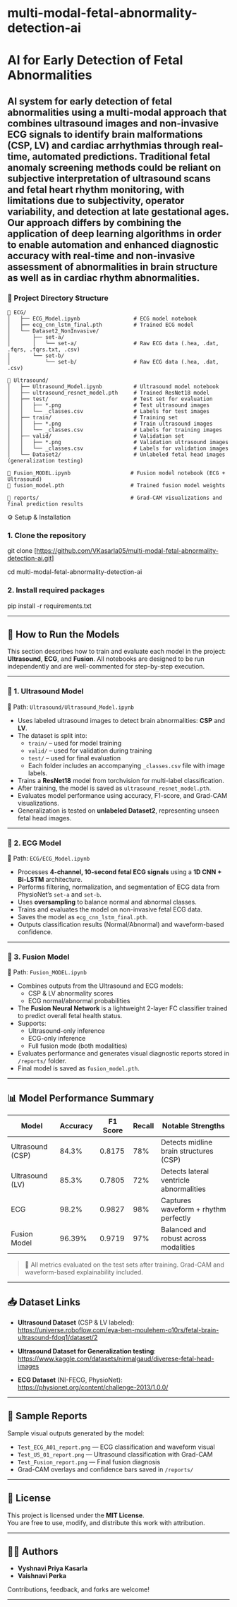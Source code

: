 # multi-modal-fetal-abnormality-detection-ai

# AI for Early Detection of Fetal Abnormalities


AI system for early detection of fetal abnormalities using a multi-modal approach that combines ultrasound images and non-invasive ECG signals to identify brain malformations (CSP, LV) and cardiac arrhythmias through real-time, automated predictions.
Traditional fetal anomaly screening methods could be reliant on subjective interpretation of ultrasound scans and fetal heart rhythm monitoring, with limitations due to subjectivity, operator variability, and detection at late gestational ages. Our approach differs by combining the application of deep learning algorithms in order to enable automation and enhanced diagnostic accuracy with real-time and non-invasive assessment of abnormalities in brain structure as well as in cardiac rhythm abnormalities.
---

### 📁 Project Directory Structure
```text
📂 ECG/
│   ├── ECG_Model.ipynb                 # ECG model notebook
│   ├── ecg_cnn_lstm_final.pth          # Trained ECG model
│   └── Dataset2_NonInvasive/
│       ├── set-a/
│       │   └── set-a/                  # Raw ECG data (.hea, .dat, .fqrs, .fqrs.txt, .csv)
│       └── set-b/
│           └── set-b/                  # Raw ECG data (.hea, .dat, .csv)

📂 Ultrasound/
│   ├── Ultrasound_Model.ipynb          # Ultrasound model notebook
│   ├── ultrasound_resnet_model.pth     # Trained ResNet18 model
│   ├── test/                           # Test set for evaluation
│   │   ├── *.png                       # Test ultrasound images
│   │   └── _classes.csv                # Labels for test images
│   ├── train/                          # Training set
│   │   ├── *.png                       # Train ultrasound images
│   │   └── _classes.csv                # Labels for training images
│   ├── valid/                          # Validation set
│   │   ├── *.png                       # Validation ultrasound images
│   │   └── _classes.csv                # Labels for validation images
│   └── Dataset2/                       # Unlabeled fetal head images (generalization testing)

📄 Fusion_MODEL.ipynb                   # Fusion model notebook (ECG + Ultrasound)
📄 fusion_model.pth                     # Trained fusion model weights

📂 reports/                             # Grad-CAM visualizations and final prediction results
```
⚙️ Setup & Installation

### 1. Clone the repository
git clone [https://github.com/VKasarla05/multi-modal-fetal-abnormality-detection-ai.git]


cd multi-modal-fetal-abnormality-detection-ai

### 2. Install required packages


pip install -r requirements.txt


---

## 🚀 How to Run the Models

This section describes how to train and evaluate each model in the project: **Ultrasound**, **ECG**, and **Fusion**. All notebooks are designed to be run independently and are well-commented for step-by-step execution.

---

### 🧠 1. Ultrasound Model  
📍 Path: `Ultrasound/Ultrasound_Model.ipynb`

- Uses labeled ultrasound images to detect brain abnormalities: **CSP** and **LV**.
- The dataset is split into:
  - `train/` – used for model training  
  - `valid/` – used for validation during training  
  - `test/` – used for final evaluation  
  - Each folder includes an accompanying `_classes.csv` file with image labels.
- Trains a **ResNet18** model from torchvision for multi-label classification.
- After training, the model is saved as `ultrasound_resnet_model.pth`.
- Evaluates model performance using accuracy, F1-score, and Grad-CAM visualizations.
- Generalization is tested on **unlabeled Dataset2**, representing unseen fetal head images.

---

### 💓 2. ECG Model  
📍 Path: `ECG/ECG_Model.ipynb`

- Processes **4-channel, 10-second fetal ECG signals** using a **1D CNN + Bi-LSTM** architecture.
- Performs filtering, normalization, and segmentation of ECG data from PhysioNet’s `set-a` and `set-b`.
- Uses **oversampling** to balance normal and abnormal classes.
- Trains and evaluates the model on non-invasive fetal ECG data.
- Saves the model as `ecg_cnn_lstm_final.pth`.
- Outputs classification results (Normal/Abnormal) and waveform-based confidence.

---

### 🔗 3. Fusion Model  
📍 Path: `Fusion_MODEL.ipynb`

- Combines outputs from the Ultrasound and ECG models:
  - CSP & LV abnormality scores
  - ECG normal/abnormal probabilities
- The **Fusion Neural Network** is a lightweight 2-layer FC classifier trained to predict overall fetal health status.
- Supports:
  - Ultrasound-only inference  
  - ECG-only inference  
  - Full fusion mode (both modalities)
- Evaluates performance and generates visual diagnostic reports stored in `/reports/` folder.
- Final model is saved as `fusion_model.pth`.

---

## 📊 Model Performance Summary

| Model               | Accuracy       | F1 Score        | Recall     | Notable Strengths                         |
|---------------------|----------------|-----------------|------------|--------------------------------------------|
| Ultrasound (CSP)    | 84.3%          | 0.8175          |    78%     | Detects midline brain structures (CSP)     |
| Ultrasound (LV)     | 85.3%          | 0.7805          |    72%     | Detects lateral ventricle abnormalities    |
| ECG                 | 98.2%          | 0.9827          |    98%     | Captures waveform + rhythm perfectly       |
| Fusion Model        | 96.39%         | 0.9719          |    97%     | Balanced and robust across modalities      |

> 📌 All metrics evaluated on the test sets after training. Grad-CAM and waveform-based explainability included.

---

## 📥 Dataset Links

- **Ultrasound Dataset** (CSP & LV labeled):  
  https://universe.roboflow.com/eya-ben-moulehem-o10rs/fetal-brain-ultrasound-fdoq1/dataset/2

- **Ultrasound Dataset for Generalization testing**:  
  https://www.kaggle.com/datasets/nirmalgaud/diverese-fetal-head-images
  
- **ECG Dataset** (NI-FECG, PhysioNet):  
  https://physionet.org/content/challenge-2013/1.0.0/

---

## 🧪 Sample Reports

Sample visual outputs generated by the model:

- `Test_ECG_A01_report.png` — ECG classification and waveform visual  
- `Test_US_01_report.png` — Ultrasound classification with Grad-CAM  
- `Test_Fusion_report.png` — Final fusion diagnosis  
- Grad-CAM overlays and confidence bars saved in `/reports/`

---

## 📜 License

This project is licensed under the **MIT License**.  
You are free to use, modify, and distribute this work with attribution.

---

## 👩‍💻 Authors

- **Vyshnavi Priya Kasarla**  
- **Vaishnavi Perka**

Contributions, feedback, and forks are welcome!

---

